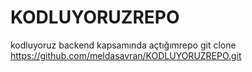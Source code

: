 # KODLUYORUZREPO
kodluyoruz backend kapsamında açtığımrepo
git clone https://github.com/meldasavran/KODLUYORUZREPO.git
